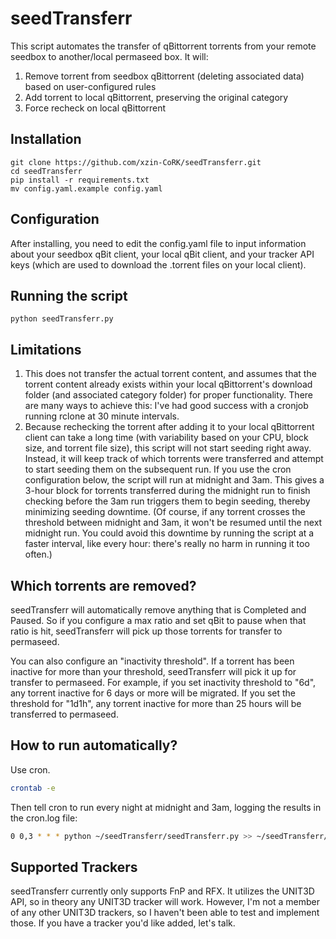 # seedTransferr

This script automates the transfer of qBittorrent torrents from your remote seedbox to another/local permaseed box. It will:
1) Remove torrent from seedbox qBittorrent (deleting associated data) based on user-configured rules
2) Add torrent to local qBittorrent, preserving the original category
3) Force recheck on local qBittorrent

## Installation

```
git clone https://github.com/xzin-CoRK/seedTransferr.git
cd seedTransferr
pip install -r requirements.txt
mv config.yaml.example config.yaml
```

## Configuration

After installing, you need to edit the config.yaml file to input information about your seedbox qBit client, your local qBit client, and your tracker API keys (which are used to download the .torrent files on your local client).

## Running the script
```
python seedTransferr.py
```

## Limitations

1. This does not transfer the actual torrent content, and assumes that the torrent content already exists within your local qBittorrent's download folder (and associated category folder) for proper functionality. There are many ways to achieve this: I've had good success with a cronjob running rclone at 30 minute intervals.
2. Because rechecking the torrent after adding it to your local qBittorrent client can take a long time (with variability based on your CPU, block size, and torrent file size), this script will not start seeding right away. Instead, it will keep track of which torrents were transferred and attempt to start seeding them on the subsequent run. If you use the cron configuration below, the script will run at midnight and 3am. This gives a 3-hour block for torrents transferred during the midnight run to finish checking before the 3am run triggers them to begin seeding, thereby minimizing seeding downtime. (Of course, if any torrent crosses the threshold between midnight and 3am, it won't be resumed until the next midnight run. You could avoid this downtime by running the script at a faster interval, like every hour: there's really no harm in running it too often.)

## Which torrents are removed?

seedTransferr will automatically remove anything that is Completed and Paused. So if you configure a max ratio and set qBit to pause when that ratio is hit, seedTransferr will pick up those torrents for transfer to permaseed.

You can also configure an "inactivity threshold". If a torrent has been inactive for more than your threshold, seedTransferr will pick it up for transfer to permaseed. For example, if you set inactivity threshold to "6d", any torrent inactive for 6 days or more will be migrated. If you set the threshold for "1d1h", any torrent inactive for more than 25 hours will be transferred to permaseed.

## How to run automatically?
Use cron.
```bash
crontab -e
```
Then tell cron to run every night at midnight and 3am, logging the results in the cron.log file:
```bash
0 0,3 * * * python ~/seedTransferr/seedTransferr.py >> ~/seedTransferr/cron.log 2>&1
```

## Supported Trackers

seedTransferr currently only supports FnP and RFX. It utilizes the UNIT3D API, so in theory any UNIT3D tracker will work. However, I'm not a member of any other UNIT3D trackers, so I haven't been able to test and implement those. If you have a tracker you'd like added, let's talk.